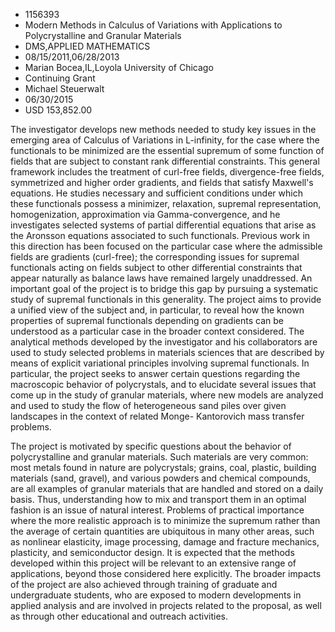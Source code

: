 
* 1156393
* Modern Methods in Calculus of Variations with Applications to Polycrystalline and Granular Materials
* DMS,APPLIED MATHEMATICS
* 08/15/2011,06/28/2013
* Marian Bocea,IL,Loyola University of Chicago
* Continuing Grant
* Michael Steuerwalt
* 06/30/2015
* USD 153,852.00

The investigator develops new methods needed to study key issues in the emerging
area of Calculus of Variations in L-infinity, for the case where the functionals
to be minimized are the essential supremum of some function of fields that are
subject to constant rank differential constraints. This general framework
includes the treatment of curl-free fields, divergence-free fields, symmetrized
and higher order gradients, and fields that satisfy Maxwell's equations. He
studies necessary and sufficient conditions under which these functionals
possess a minimizer, relaxation, supremal representation, homogenization,
approximation via Gamma-convergence, and he investigates selected systems of
partial differential equations that arise as the Aronsson equations associated
to such functionals. Previous work in this direction has been focused on the
particular case where the admissible fields are gradients (curl-free); the
corresponding issues for supremal functionals acting on fields subject to other
differential constraints that appear naturally as balance laws have remained
largely unaddressed. An important goal of the project is to bridge this gap by
pursuing a systematic study of supremal functionals in this generality. The
project aims to provide a unified view of the subject and, in particular, to
reveal how the known properties of supremal functionals depending on gradients
can be understood as a particular case in the broader context considered. The
analytical methods developed by the investigator and his collaborators are used
to study selected problems in materials sciences that are described by means of
explicit variational principles involving supremal functionals. In particular,
the project seeks to answer certain questions regarding the macroscopic behavior
of polycrystals, and to elucidate several issues that come up in the study of
granular materials, where new models are analyzed and used to study the flow of
heterogeneous sand piles over given landscapes in the context of related Monge-
Kantorovich mass transfer problems.

The project is motivated by specific questions about the behavior of
polycrystalline and granular materials. Such materials are very common: most
metals found in nature are polycrystals; grains, coal, plastic, building
materials (sand, gravel), and various powders and chemical compounds, are all
examples of granular materials that are handled and stored on a daily basis.
Thus, understanding how to mix and transport them in an optimal fashion is an
issue of natural interest. Problems of practical importance where the more
realistic approach is to minimize the supremum rather than the average of
certain quantities are ubiquitous in many other areas, such as nonlinear
elasticity, image processing, damage and fracture mechanics, plasticity, and
semiconductor design. It is expected that the methods developed within this
project will be relevant to an extensive range of applications, beyond those
considered here explicitly. The broader impacts of the project are also achieved
through training of graduate and undergraduate students, who are exposed to
modern developments in applied analysis and are involved in projects related to
the proposal, as well as through other educational and outreach activities.
